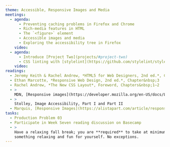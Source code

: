 ```yaml
---
theme: Accessible, Responsive Images and Media
meetings:
  - agenda:
      - Preventing caching problems in Firefox and Chrome
      - Rich-media features in HTML
      - The `<figure>` element
      - Accessible images and media
      - Exploring the accessibility tree in Firefox
    video:
  - agenda:
      - Introduce [Project Two](projects/#project-two)
      - CSS linting with [stylelint](https://github.com/stylelint/stylelint/blob/master/docs/user-guide/get-started.md); ITMD 361 [.stylelintrc](https://gist.github.com/profstolley/559aac5112928c7c24c628c6305b70b8#file-stylelintrc)
    video:
readings:
  - Jeremy Keith & Rachel Andrew, *HTML5 for Web Designers, 2nd ed.*, Chapter&nbsp;3
  - Ethan Marcotte, *Responsive Web Design, 2nd ed.*, Chapter&nbsp;3
  - Rachel Andrew, *The New CSS Layout*, Foreword, Chapters&nbsp;1–2
  - >
    MDN, [Responsive images](https://developer.mozilla.org/en-US/docs/Learn/HTML/Multimedia_and_embedding/Responsive_images)
  - >
    Stolley, Image Accessibility, Part I and Part II
  - Marquis, [Responsive Images](https://alistapart.com/article/responsive-images/)
tasks:
  - Production Problem 03
  - Participate in Week Seven reading discussion on Basecamp
  - >
    Have a relaxing fall break; you are **required** to take at minimum a couple of hours to do
    something relaxing and fun for yourself. No exceptions.
---
```


